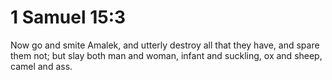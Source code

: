 # 1 Samuel 15:3

Now go and smite Amalek, and utterly destroy all that they have, and spare them not; but slay both man and woman, infant and suckling, ox and sheep, camel and ass.